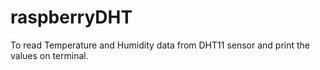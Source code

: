 # raspberryDHT
To read Temperature and Humidity data from DHT11 sensor and print the values on terminal.
